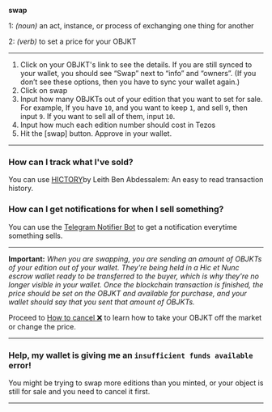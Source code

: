 **swap**

1: _(noun)_ an act, instance, or process of exchanging one thing for another

2: _(verb)_ to set a price for your OBJKT

***

1. Click on your OBJKT's link to see the details. If you are still synced to your wallet, you should see “Swap” next to “info” and “owners”. (If you don’t see these options, then you have to sync your wallet again.)
2. Click on swap
3. Input how many OBJKTs out of your edition that you want to set for sale. For example, If you have `10`, and you want to keep `1`, and sell `9`, then input `9`. If you want to sell all of them, input `10`.
4. Input how much each edition number should cost in Tezos
5. Hit the [swap] button. Approve in your wallet.


***


### How can I track what I've sold?

You can use [HICTORY](hictory.xyz)by Leith Ben Abdessalem: An easy to read transaction history.

### How can I get notifications for when I sell something?

You can use the [Telegram Notifier Bot](https://tzsnt.fr/) to get a notification everytime something sells.


***


**Important:** _When you are swapping, you are sending an amount of OBJKTs of your edition out of your wallet. They're being held in a Hic et Nunc escrow wallet ready to be transferred to the buyer, which is why they're no longer visible in your wallet. Once the blockchain transaction is finished, the price should be set on the OBJKT and available for purchase, and your wallet should say that you sent that amount of OBJKTs._

Proceed to [How to cancel ❌](https://github.com/hicetnunc2000/hicetnunc/wiki/How-to-cancel-❌) to learn how to take your OBJKT off the market or change the price.
***

### Help, my wallet is giving me an `insufficient funds available` error!
You might be trying to swap more editions than you minted, or your object is still for sale and you need to cancel it first.

***

